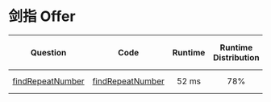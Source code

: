 # 剑指 Offer

|                                          Question                                          |                        Code                         | Runtime | Runtime Distribution | Memory Usage | Memory Usage Distribution |     Submit Time     |
| :----------------------------------------------------------------------------------------: | :-------------------------------------------------: | :-----: | :------------------: | :----------: | :-----------------------: | :-----------------: |
| [findRepeatNumber](https://leetcode-cn.com/problems/shu-zu-zhong-zhong-fu-de-shu-zi-lcof/) | [findRepeatNumber](lcof/lcof.3.findRepeatNumber.py) |  52 ms  |         78%          |    226 MB    |            43%            | 2020-11-21 |
